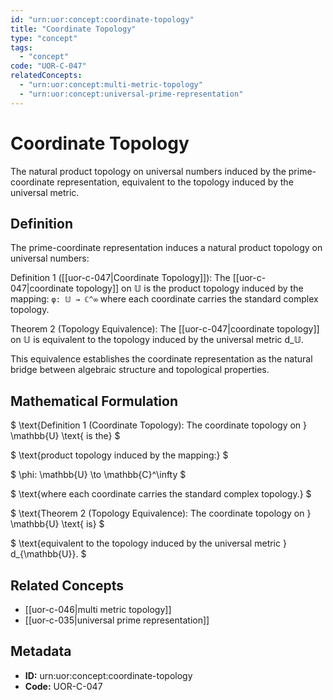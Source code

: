```yaml
---
id: "urn:uor:concept:coordinate-topology"
title: "Coordinate Topology"
type: "concept"
tags:
  - "concept"
code: "UOR-C-047"
relatedConcepts:
  - "urn:uor:concept:multi-metric-topology"
  - "urn:uor:concept:universal-prime-representation"
---
```


# Coordinate Topology

The natural product topology on universal numbers induced by the prime-coordinate representation, equivalent to the topology induced by the universal metric.

## Definition

The prime-coordinate representation induces a natural product topology on universal numbers:

Definition 1 ([[uor-c-047|Coordinate Topology]]): The [[uor-c-047|coordinate topology]] on 𝕌 is the product topology induced by the mapping:
`φ: 𝕌 → ℂ^∞`
where each coordinate carries the standard complex topology.

Theorem 2 (Topology Equivalence): The [[uor-c-047|coordinate topology]] on 𝕌 is equivalent to the topology induced by the universal metric d_𝕌.

This equivalence establishes the coordinate representation as the natural bridge between algebraic structure and topological properties.

## Mathematical Formulation

$
\text{Definition 1 (Coordinate Topology): The coordinate topology on } \mathbb{U} \text{ is the}
$

$
\text{product topology induced by the mapping:}
$

$
\phi: \mathbb{U} \to \mathbb{C}^\infty
$

$
\text{where each coordinate carries the standard complex topology.}
$

$
\text{Theorem 2 (Topology Equivalence): The coordinate topology on } \mathbb{U} \text{ is}
$

$
\text{equivalent to the topology induced by the universal metric } d_{\mathbb{U}}.
$

## Related Concepts

- [[uor-c-046|multi metric topology]]
- [[uor-c-035|universal prime representation]]

## Metadata

- **ID:** urn:uor:concept:coordinate-topology
- **Code:** UOR-C-047
